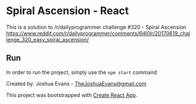 # Spiral Ascension - React
This is a solution to /r/dailyprogrammer challenge #320 - Spiral Ascension
https://www.reddit.com/r/dailyprogrammer/comments/6i60lr/20170619_challenge_320_easy_spiral_ascension/

## Run
In order to run the project, simply use the `npm start` command

Created by: Joshua Evans - TheJoshuaEvans@gmail.com

This project was bootstrapped with [Create React App](https://github.com/facebookincubator/create-react-app).
